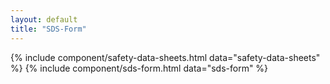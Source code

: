 ```yaml
---
layout: default
title: "SDS-Form"
---
```


{% include component/safety-data-sheets.html 
  data="safety-data-sheets" %}
{% include component/sds-form.html
  data="sds-form" %}